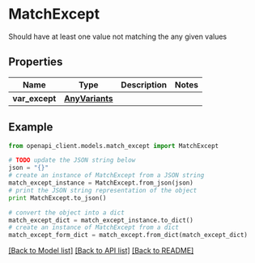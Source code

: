 # MatchExcept

Should have at least one value not matching the any given values

## Properties
Name | Type | Description | Notes
------------ | ------------- | ------------- | -------------
**var_except** | [**AnyVariants**](AnyVariants.md) |  | 

## Example

```python
from openapi_client.models.match_except import MatchExcept

# TODO update the JSON string below
json = "{}"
# create an instance of MatchExcept from a JSON string
match_except_instance = MatchExcept.from_json(json)
# print the JSON string representation of the object
print MatchExcept.to_json()

# convert the object into a dict
match_except_dict = match_except_instance.to_dict()
# create an instance of MatchExcept from a dict
match_except_form_dict = match_except.from_dict(match_except_dict)
```
[[Back to Model list]](../README.md#documentation-for-models) [[Back to API list]](../README.md#documentation-for-api-endpoints) [[Back to README]](../README.md)


